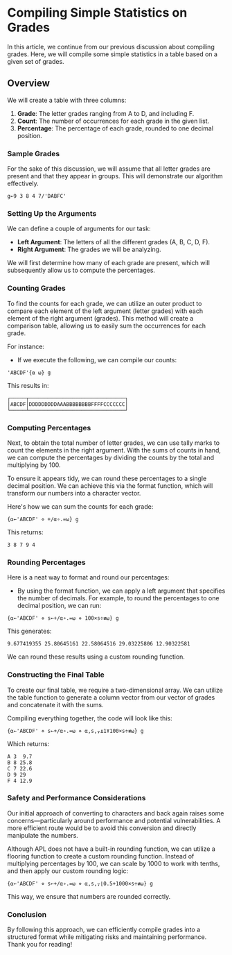 
# Compiling Simple Statistics on Grades

In this article, we continue from our previous discussion about compiling grades. Here, we will compile some simple statistics in a table based on a given set of grades. 

## Overview

We will create a table with three columns:
1. **Grade**: The letter grades ranging from A to D, and including F.
2. **Count**: The number of occurrences for each grade in the given list.
3. **Percentage**: The percentage of each grade, rounded to one decimal position.

### Sample Grades

For the sake of this discussion, we will assume that all letter grades are present and that they appear in groups. This will demonstrate our algorithm effectively.

```apl
g←9 3 8 4 7/'DABFC'
```

### Setting Up the Arguments

We can define a couple of arguments for our task:
- **Left Argument**: The letters of all the different grades (A, B, C, D, F).
- **Right Argument**: The grades we will be analyzing.

We will first determine how many of each grade are present, which will subsequently allow us to compute the percentages.

### Counting Grades

To find the counts for each grade, we can utilize an outer product to compare each element of the left argument (letter grades) with each element of the right argument (grades). This method will create a comparison table, allowing us to easily sum the occurrences for each grade.

For instance:
- If we execute the following, we can compile our counts:

```apl
'ABCDF'{⍺ ⍵} g
```

This results in:

```
┌─────┬───────────────────────────────┐
│ABCDF│DDDDDDDDDAAABBBBBBBBFFFFCCCCCCC│
└─────┴───────────────────────────────┘
```

### Computing Percentages

Next, to obtain the total number of letter grades, we can use tally marks to count the elements in the right argument. With the sums of counts in hand, we can compute the percentages by dividing the counts by the total and multiplying by 100.

To ensure it appears tidy, we can round these percentages to a single decimal position. We can achieve this via the format function, which will transform our numbers into a character vector.

Here's how we can sum the counts for each grade:

```apl
{⍺←'ABCDF' ⋄ +/⍺∘.=⍵} g
```

This returns:

```
3 8 7 9 4
```

### Rounding Percentages

Here is a neat way to format and round our percentages:
- By using the format function, we can apply a left argument that specifies the number of decimals. For example, to round the percentages to one decimal position, we can run:

```apl
{⍺←'ABCDF' ⋄ s←+/⍺∘.=⍵ ⋄ 100×s÷≢⍵} g
```

This generates:

```
9.677419355 25.80645161 22.58064516 29.03225806 12.90322581
```

We can round these results using a custom rounding function.

### Constructing the Final Table

To create our final table, we require a two-dimensional array. We can utilize the table function to generate a column vector from our vector of grades and concatenate it with the sums.

Compiling everything together, the code will look like this:

```apl
{⍺←'ABCDF' ⋄ s←+/⍺∘.=⍵ ⋄ ⍺,s,⍪⍎1⍕100×s÷≢⍵} g
```

Which returns:

```
A 3  9.7
B 8 25.8
C 7 22.6
D 9 29
F 4 12.9
```

### Safety and Performance Considerations

Our initial approach of converting to characters and back again raises some concerns—particularly around performance and potential vulnerabilities. A more efficient route would be to avoid this conversion and directly manipulate the numbers.

Although APL does not have a built-in rounding function, we can utilize a flooring function to create a custom rounding function. Instead of multiplying percentages by 100, we can scale by 1000 to work with tenths, and then apply our custom rounding logic:

```apl
{⍺←'ABCDF' ⋄ s←+/⍺∘.=⍵ ⋄ ⍺,s,⍪⌊0.5+1000×s÷≢⍵} g
```

This way, we ensure that numbers are rounded correctly.

### Conclusion

By following this approach, we can efficiently compile grades into a structured format while mitigating risks and maintaining performance. Thank you for reading!
